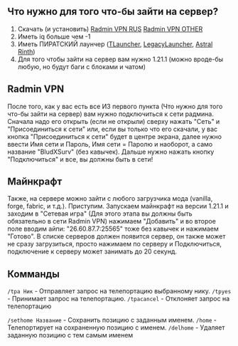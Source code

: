 ## Что нужно для того что-бы зайти на сервер?
1. Скачать (и установить) [Radmin VPN RUS](https://www.radmin-vpn.com/ru/)  [Radmin VPN OTHER](https://www.radmin-vpn.com/) 
2. Иметь iq больше чем -1
3. Иметь ПИРАТСКИЙ лаунчер ([TLauncher](https://tlauncher.ru/), [LegacyLauncher](https://llaun.ch/en), [Astral Rinth](https://git.astralium.su/didirus/AstralRinth/releases/tag/AR-0.10.304))
4. Для того чтобы зайти на сервер вам нужно 1.21.1 (можно вроде-бы любую, но будут баги с блоками и чатом)

## Radmin VPN
После того, как у вас есть все ИЗ первого пункта (Что нужно для того что-бы зайти на сервер) вам нужно подключиться к сети радмина. Сначала надо его открыть (если не открыли) сверху нажать "Сеть" и "Присоединиться к сети" или, если вы только что его скачали, у вас кнопка "Присоединиться к сети" будет в центре экрана, далее нужно ввести Имя сети и Пароль, Имя сети = Паролю и наоборот, а само название "BludXSurv" (без кавычек). Дальше нужно нажать кнопку "Подключиться" и все, вы должны быть в сети!

## Майнкрафт
Также, на сервере можно зайти с любого загрузчика мода (vanilla, forge, fabric, и т.д.). Приступим. Запускаем майнкрафт на версии 1.21.1 и заходим в "Сетевая игра" (Для этого этапа вы должны быть обязательно в сети Radmin VPN) нажимаем "Добавить" и во второе поле вводим айпи: "26.60.87.7:25565" тоже без кавычек и нажимаем "Готово". В списке серверов должен появится сервер, он также может не сразу загрузиться, просто нажимаем по серверу и Подключиться, подключение к серверу может занимать до 20 секунд.

## Комманды
`/tpa Ник` - Отправляет запрос на телепортацию выбранному нику.
`/tpyes` - Принимает запрос на телепортацию.
`/tpacancel` - Отклоняет запрос на телепортацию

`/sethome Название` - Сохранить позицию с заданным именем.
`/home` - Телепортирует на сохраненную позицию с именем.
`/delhome` - Удаляет заданную позицию с тем самым именем

